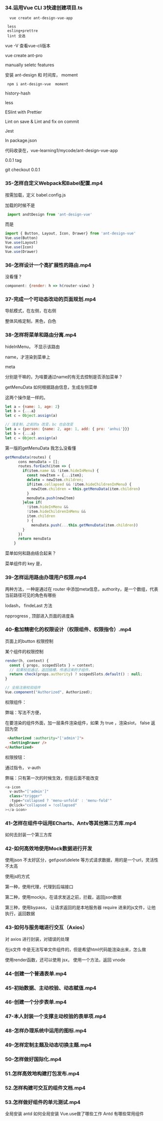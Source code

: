 ### 34.运用Vue CLI 3快速创建项目.ts




	  vue create ant-design-vue-app
	 
	 less
	 esling+prettre
	 lint 全选

 


vue  -V   查看vue-cli版本


vue create  ant-pro

manually seletc features



 安装 ant-design 和 时间库， moment

```
 npm i ant-design-vue  moment 
```

history-hash

less

ESlint with Prettier

Lint on save & Lint and fix on commit 

Jest

In package.json





 代码收录在，vue-learning1/mycode/ant-design-vue-app



0.0.1 tag

git checkout 0.0.1



###  35-怎样自定义Webpack和Babel配置.mp4	

按需加载，定义 babel.config.js



加载的时候不是

```js
 import andtDesign from 'ant-design-vue'
```

而是

```js
import { Button, Layout, Icon, Drawer} from 'ant-design-vue'
Vue.use(Button)
Vue.use(Layout)
Vue.use(Icon)
Vue.use(Drawer)
```



### 36-怎样设计一个高扩展性的路由.mp4

没看懂？

```js
component: {render: h => h(router-view) }
```





### 37-完成一个可动态改动的页面规划.mp4

导航模式，在左侧，在右侧

整体风格定制，黑色，白色



###  38-怎样将菜单和路由分离.mp4

hideInMenu， 不显示该路由

name，才渲染到菜单上

meta

分别是干嘛的，为啥要通过name的有无去控制是否添加菜单？



getMenuData 如何根据路由信息，生成左侧菜单

这两个操作是一样的。

```js
let a = {name: 1, age: 2}
let b = {...a}
let c = Object.assign(a)

// 浅复制，之前的a 改变，bc 也会改变
let a = {person: {name: 2, age: 1, add: { pro: 'anhui'}}}
let b = {...a}
let c = Object.assign(a)
```

第一版的getMenuData 我怎么没看懂

```js
getMenuData(routes) {
      cons menuData = [];
      routes.forEach(item => {
        if(item.name && !item.hideInMenu) {
          const newItem = {...item};
          delete = newItem.children;
          if(item.collapsed && !item.hideChildrenInMenu) {
            newItem.children = this.getMenuData(item.children)
          }
          menuData.push(newItem)
        }else if(
          !item.hideInMenu &&
          !item.hideChildrenInMenu &&
          item.children
          ) {
            menuData.push(...this.getMenuData(item.children))
        }
      })
      return menuData
    }

```

菜单如何和路由结合起来？

菜单组件的 key 是，





### 39-怎样运用路由办理用户权限.mp4



两种方法，一种是通过在 router 中添加meta信息，authority，是一个数组，代表当前路径可见的角色有哪些



lodash， findeLast 方法

npprogress , 顶部进入页面的进度条







### 40-愈加精密化的权限设计（权限组件、权限指令）.mp4



页面上的button 权限控制

某个组件的权限控制

```js
render(h, context) {
  const { props, scopedSlots } = context;
  // 如果校验通过，返回插槽，传递过来的子组件，
  return check(props.authority) ? scopedSlots.default() : null;
}

// 全局注册校验组件
Vue.component("Authorized", Authorized);
```



权限组件：

弊端：写法不方便，

在要渲染的组件外面，加一层条件渲染组件，如果 为 true ，渲染slot， false 返回为空

```html
 <Authorized :authority="['admin']">
  <SettingDrawer />
</Authorized>
```



权限按钮：

通过指令， v-auth

弊端：只有第一次的时候生效，但是后面不能改变

```js
<a-icon
  v-auth="['admin']"
  class="trigger"
  :type="collapsed ? 'menu-unfold' : 'menu-fold'"
  @click="collapsed = !collapsed"
></a-icon>
```



### 41-怎样在组件中运用ECharts、Antv等其他第三方库.mp4

如何去封装一个第三方库





### 42-如何高效地使用Mock数据进行开发

使用json 不太好区分，get\post\delete 等方式请求数据，用的是一个url，灵活性不太高

使用js的方式



第一种，使用代理，代理到后端接口

第二种，使用mockjs，在请求发送之前，拦截，返回json数据

第三种，使用bypass， 让请求返回的是本地服务器 require  进来的js文件，让他执行，返回数据



### 43-如何与服务端进行交互（Axios）

对 axios 进行封装，对错误的处理



在js文件 中是无法写单文件组件的，但是希望html代码能渲染出来，怎么做

使用render函数，还可以使用 jsx， 使用一个方法，返回 vnode



### 44-创建一个普通表单.mp4
### 45-初始数据、主动校验、动态赋值.mp4
### 46-创建一个分步表单.mp4
### 47-本人封装一个支撑主动校验的表单项.mp4
### 48-怎样办理系统中运用的图标.mp4
### 49-怎样定制主题及动态切换主题.mp4
### 50-怎样做好国际化.mp4
### 51.怎样高效地构建打包发布.mp4
### 52.怎样构建可交互的组件文档.mp4
### 53.怎样做好组件的单元测试.mp4

全局安装 antd
如何全局安装
Vue.use做了哪些工作
Antd 有哪些常用组件




